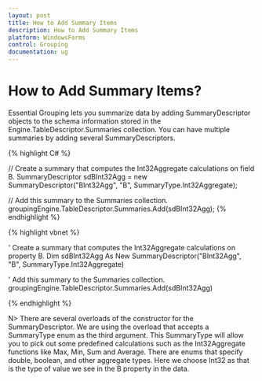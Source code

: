 ```yaml
---
layout: post
title: How to Add Summary Items
description: How to Add Summary Items
platform: WindowsForms
control: Grouping
documentation: ug
---
```


# How to Add Summary Items?
Essential Grouping lets you summarize data by adding SummaryDescriptor objects to the schema information stored in the Engine.TableDescriptor.Summaries collection. You can have multiple summaries by adding several SummaryDescriptors.

{% highlight C# %}

// Create a summary that computes the Int32Aggregate calculations on field B.
SummaryDescriptor sdBInt32Agg = new SummaryDescriptor("BInt32Agg", "B", SummaryType.Int32Aggregate);
       
// Add this summary to the Summaries collection.
groupingEngine.TableDescriptor.Summaries.Add(sdBInt32Agg);
{% endhighlight %}

{% highlight vbnet %}

' Create a summary that computes the Int32Aggregate calculations on property B.
Dim sdBInt32Agg As New SummaryDescriptor("BInt32Agg", "B", SummaryType.Int32Aggregate)
 
' Add this summary to the Summaries collection.
groupingEngine.TableDescriptor.Summaries.Add(sdBInt32Agg)

{% endhighlight %}

N> There are several overloads of the constructor for the SummaryDescriptor. We are using the overload that accepts a SummaryType enum as the third argument. This SummaryType will allow you to pick out some predefined calculations such as the Int32Aggregate functions like Max, Min, Sum and Average. There are enums that specify double, boolean, and other aggregate types. Here we choose Int32 as that is the type of value we see in the B property in the data.
